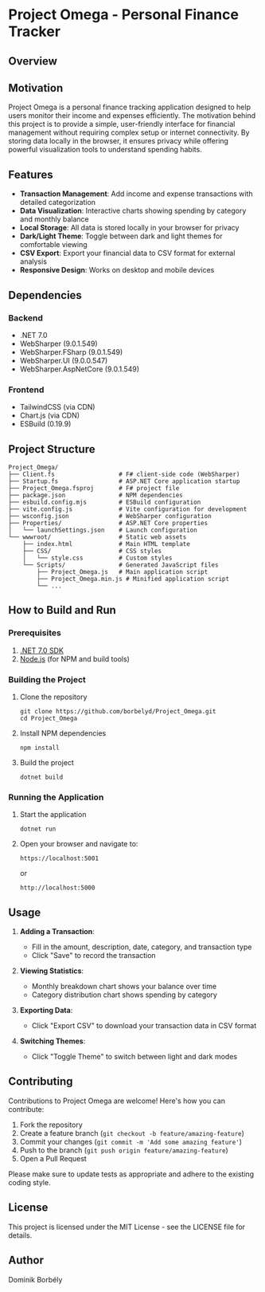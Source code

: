 # Project Omega - Personal Finance Tracker

## Overview

## Motivation

Project Omega is a personal finance tracking application designed to help users monitor their income and expenses efficiently. The motivation behind this project is to provide a simple, user-friendly interface for financial management without requiring complex setup or internet connectivity. By storing data locally in the browser, it ensures privacy while offering powerful visualization tools to understand spending habits.

## Features

- **Transaction Management**: Add income and expense transactions with detailed categorization
- **Data Visualization**: Interactive charts showing spending by category and monthly balance
- **Local Storage**: All data is stored locally in your browser for privacy
- **Dark/Light Theme**: Toggle between dark and light themes for comfortable viewing
- **CSV Export**: Export your financial data to CSV format for external analysis
- **Responsive Design**: Works on desktop and mobile devices

## Dependencies

### Backend
- .NET 7.0
- WebSharper (9.0.1.549)
- WebSharper.FSharp (9.0.1.549)
- WebSharper.UI (9.0.0.547)
- WebSharper.AspNetCore (9.0.1.549)

### Frontend
- TailwindCSS (via CDN)
- Chart.js (via CDN)
- ESBuild (0.19.9)

## Project Structure

```
Project_Omega/
├── Client.fs                  # F# client-side code (WebSharper)
├── Startup.fs                 # ASP.NET Core application startup
├── Project_Omega.fsproj       # F# project file
├── package.json               # NPM dependencies
├── esbuild.config.mjs         # ESBuild configuration
├── vite.config.js             # Vite configuration for development
├── wsconfig.json              # WebSharper configuration
├── Properties/                # ASP.NET Core properties
│   └── launchSettings.json    # Launch configuration
└── wwwroot/                   # Static web assets
    ├── index.html             # Main HTML template
    ├── CSS/                   # CSS styles
    │   └── style.css          # Custom styles
    └── Scripts/               # Generated JavaScript files
        ├── Project_Omega.js   # Main application script
        ├── Project_Omega.min.js # Minified application script
        └── ...
```

## How to Build and Run

### Prerequisites

1. [.NET 7.0 SDK](https://dotnet.microsoft.com/download/dotnet/7.0)
2. [Node.js](https://nodejs.org/) (for NPM and build tools)

### Building the Project

1. Clone the repository
   ```
   git clone https://github.com/borbelyd/Project_Omega.git
   cd Project_Omega
   ```

2. Install NPM dependencies
   ```
   npm install
   ```

3. Build the project
   ```
   dotnet build
   ```

### Running the Application

1. Start the application
   ```
   dotnet run
   ```

2. Open your browser and navigate to:
   ```
   https://localhost:5001
   ```
   or
   ```
   http://localhost:5000
   ```

## Usage

1. **Adding a Transaction**:
   - Fill in the amount, description, date, category, and transaction type
   - Click "Save" to record the transaction

2. **Viewing Statistics**:
   - Monthly breakdown chart shows your balance over time
   - Category distribution chart shows spending by category

3. **Exporting Data**:
   - Click "Export CSV" to download your transaction data in CSV format

4. **Switching Themes**:
   - Click "Toggle Theme" to switch between light and dark modes

## Contributing

Contributions to Project Omega are welcome! Here's how you can contribute:

1. Fork the repository
2. Create a feature branch (`git checkout -b feature/amazing-feature`)
3. Commit your changes (`git commit -m 'Add some amazing feature'`)
4. Push to the branch (`git push origin feature/amazing-feature`)
5. Open a Pull Request

Please make sure to update tests as appropriate and adhere to the existing coding style.

## License

This project is licensed under the MIT License - see the LICENSE file for details.

## Author

Dominik Borbély

